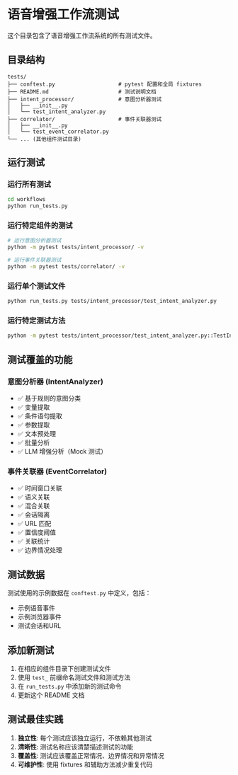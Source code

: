 # 语音增强工作流测试

这个目录包含了语音增强工作流系统的所有测试文件。

## 目录结构

```
tests/
├── conftest.py                    # pytest 配置和全局 fixtures
├── README.md                      # 测试说明文档
├── intent_processor/              # 意图分析器测试
│   ├── __init__.py
│   └── test_intent_analyzer.py
├── correlator/                    # 事件关联器测试
│   ├── __init__.py
│   └── test_event_correlator.py
└── ... (其他组件测试目录)
```

## 运行测试

### 运行所有测试
```bash
cd workflows
python run_tests.py
```

### 运行特定组件的测试
```bash
# 运行意图分析器测试
python -m pytest tests/intent_processor/ -v

# 运行事件关联器测试  
python -m pytest tests/correlator/ -v
```

### 运行单个测试文件
```bash
python run_tests.py tests/intent_processor/test_intent_analyzer.py
```

### 运行特定测试方法
```bash
python -m pytest tests/intent_processor/test_intent_analyzer.py::TestIntentAnalyzer::test_filter_intent_recognition -v
```

## 测试覆盖的功能

### 意图分析器 (IntentAnalyzer)
- ✅ 基于规则的意图分类
- ✅ 变量提取
- ✅ 条件语句提取
- ✅ 参数提取
- ✅ 文本预处理
- ✅ 批量分析
- ✅ LLM 增强分析（Mock 测试）

### 事件关联器 (EventCorrelator)
- ✅ 时间窗口关联
- ✅ 语义关联
- ✅ 混合关联
- ✅ 会话隔离
- ✅ URL 匹配
- ✅ 置信度阈值
- ✅ 关联统计
- ✅ 边界情况处理

## 测试数据

测试使用的示例数据在 `conftest.py` 中定义，包括：
- 示例语音事件
- 示例浏览器事件
- 测试会话和URL

## 添加新测试

1. 在相应的组件目录下创建测试文件
2. 使用 `test_` 前缀命名测试文件和测试方法
3. 在 `run_tests.py` 中添加新的测试命令
4. 更新这个 README 文档

## 测试最佳实践

1. **独立性**: 每个测试应该独立运行，不依赖其他测试
2. **清晰性**: 测试名称应该清楚描述测试的功能
3. **覆盖性**: 测试应该覆盖正常情况、边界情况和异常情况
4. **可维护性**: 使用 fixtures 和辅助方法减少重复代码
